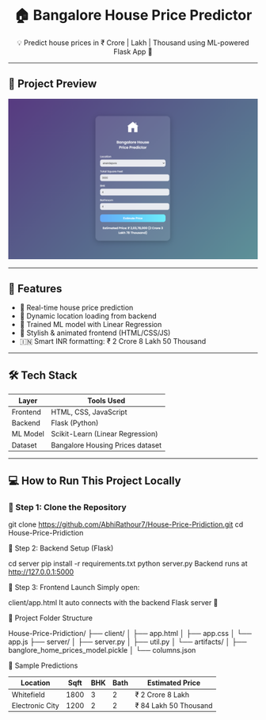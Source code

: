 <h1 align="center">🏠 Bangalore House Price Predictor</h1>
<p align="center">💡 Predict house prices in ₹ Crore | Lakh | Thousand using ML-powered Flask App 🧠</p>

---

## 📸 Project Preview

![App Screenshot](screenshot.png)

---

## 🚀 Features

- 🔮 Real-time house price prediction
- 📍 Dynamic location loading from backend
- 🧠 Trained ML model with Linear Regression
- 🎨 Stylish & animated frontend (HTML/CSS/JS)
- 🇮🇳 Smart INR formatting: ₹ 2 Crore 8 Lakh 50 Thousand

---

## 🛠️ Tech Stack

| Layer     | Tools Used                       |
|-----------|----------------------------------|
| Frontend  | HTML, CSS, JavaScript            |
| Backend   | Flask (Python)                   |
| ML Model  | Scikit-Learn (Linear Regression) |
| Dataset   | Bangalore Housing Prices dataset |

---

## 💻 How to Run This Project Locally

### 🔹 Step 1: Clone the Repository


git clone https://github.com/AbhiRathour7/House-Price-Pridiction.git
cd House-Price-Pridiction

🔹 Step 2: Backend Setup (Flask)


cd server
pip install -r requirements.txt
python server.py
Backend runs at http://127.0.0.1:5000

🔹 Step 3: Frontend Launch
Simply open:

client/app.html
It auto connects with the backend Flask server 🎯


📁 Project Folder Structure


House-Price-Pridiction/
├── client/
│   ├── app.html
│   ├── app.css
│   └── app.js
├── server/
│   ├── server.py
│   ├── util.py
│   └── artifacts/
│       ├── banglore_home_prices_model.pickle
│       └── columns.json


🧠 Sample Predictions

| Location        | Sqft | BHK | Bath | Estimated Price       |
| --------------- | ---- | --- | ---- | --------------------- |
| Whitefield      | 1800 | 3   | 2    | ₹ 2 Crore 8 Lakh      |
| Electronic City | 1200 | 2   | 2    | ₹ 84 Lakh 50 Thousand |
